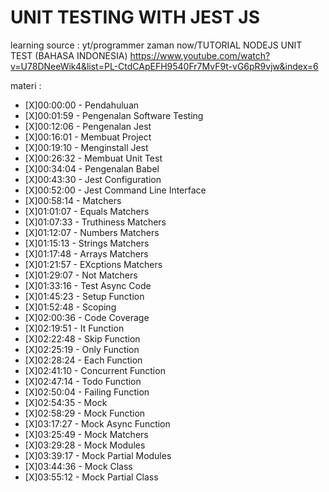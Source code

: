 # UNIT TESTING WITH JEST JS

learning source : yt/programmer zaman now/TUTORIAL NODEJS UNIT TEST (BAHASA INDONESIA)
https://www.youtube.com/watch?v=U78DNeeWik4&list=PL-CtdCApEFH9540Fr7MvF9t-vG6pR9vjw&index=6

materi :

- [X]00:00:00 - Pendahuluan
- [X]00:01:59 - Pengenalan Software Testing
- [X]00:12:06 - Pengenalan Jest
- [X]00:16:01 - Membuat Project
- [X]00:19:10 - Menginstall Jest
- [X]00:26:32 - Membuat Unit Test
- [X]00:34:04 - Pengenalan Babel
- [X]00:43:30 - Jest Configuration
- [X]00:52:00 - Jest Command Line Interface
- [X]00:58:14 - Matchers
- [X]01:01:07 - Equals Matchers
- [X]01:07:33 - Truthiness Matchers
- [X]01:12:07 - Numbers Matchers
- [X]01:15:13 - Strings Matchers
- [X]01:17:48 - Arrays Matchers
- [X]01:21:57 - EXcptions Matchers
- [X]01:29:07 - Not Matchers
- [X]01:33:16 - Test Async Code
- [X]01:45:23 - Setup Function
- [X]01:52:48 - Scoping
- [X]02:00:36 - Code Coverage
- [X]02:19:51 - It Function
- [X]02:22:48 - Skip Function
- [X]02:25:19 - Only Function
- [X]02:28:24 - Each Function
- [X]02:41:10 - Concurrent Function
- [X]02:47:14 - Todo Function
- [X]02:50:04 - Failing Function
- [X]02:54:35 - Mock
- [X]02:58:29 - Mock Function
- [X]03:17:27 - Mock Async Function
- [X]03:25:49 - Mock Matchers
- [X]03:29:28 - Mock Modules
- [X]03:39:17 - Mock Partial Modules
- [X]03:44:36 - Mock Class
- [X]03:55:12 - Mock Partial Class
